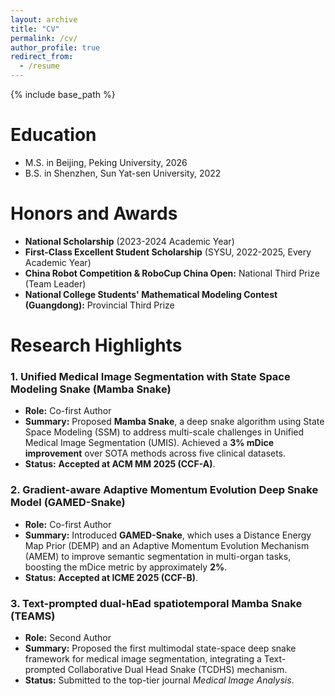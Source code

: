 ```yaml
---
layout: archive
title: "CV"
permalink: /cv/
author_profile: true
redirect_from:
  - /resume
---
```


{% include base_path %}

Education
======
* M.S. in Beijing, Peking University, 2026
* B.S. in Shenzhen, Sun Yat-sen University, 2022


Honors and Awards
======
* **National Scholarship** (2023-2024 Academic Year)
* **First-Class Excellent Student Scholarship** (SYSU, 2022-2025, Every Academic Year)
* **China Robot Competition & RoboCup China Open:** National Third Prize (Team Leader)
* **National College Students' Mathematical Modeling Contest (Guangdong):** Provincial Third Prize
  
Research Highlights
======
### 1. Unified Medical Image Segmentation with State Space Modeling Snake (Mamba Snake)
* **Role:** Co-first Author
* **Summary:** Proposed **Mamba Snake**, a deep snake algorithm using State Space Modeling (SSM) to address multi-scale challenges in Unified Medical Image Segmentation (UMIS). Achieved a **3% mDice improvement** over SOTA methods across five clinical datasets.
* **Status:** **Accepted at ACM MM 2025 (CCF-A)**.

### 2. Gradient-aware Adaptive Momentum Evolution Deep Snake Model (GAMED-Snake)
* **Role:** Co-first Author
* **Summary:** Introduced **GAMED-Snake**, which uses a Distance Energy Map Prior (DEMP) and an Adaptive Momentum Evolution Mechanism (AMEM) to improve semantic segmentation in multi-organ tasks, boosting the mDice metric by approximately **2%**.
* **Status:** **Accepted at ICME 2025 (CCF-B)**.

### 3. Text-prompted dual-hEad spatiotemporal Mamba Snake (TEAMS)
* **Role:** Second Author
* **Summary:** Proposed the first multimodal state-space deep snake framework for medical image segmentation, integrating a Text-prompted Collaborative Dual Head Snake (TCDHS) mechanism.
* **Status:** Submitted to the top-tier journal *Medical Image Analysis*.


